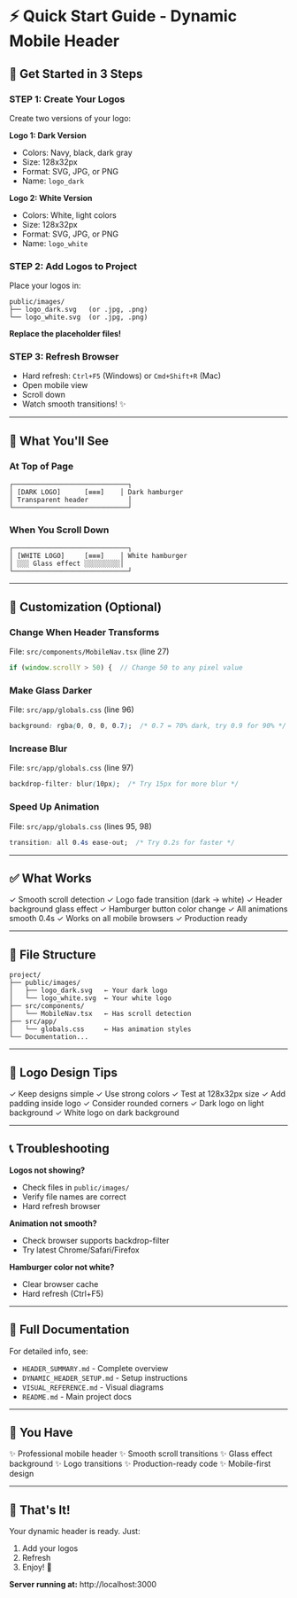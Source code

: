 # ⚡ Quick Start Guide - Dynamic Mobile Header

## 🚀 Get Started in 3 Steps

### STEP 1: Create Your Logos
Create two versions of your logo:

**Logo 1: Dark Version**
- Colors: Navy, black, dark gray
- Size: 128x32px
- Format: SVG, JPG, or PNG
- Name: `logo_dark`

**Logo 2: White Version**
- Colors: White, light colors
- Size: 128x32px  
- Format: SVG, JPG, or PNG
- Name: `logo_white`

### STEP 2: Add Logos to Project
Place your logos in:
```
public/images/
├── logo_dark.svg   (or .jpg, .png)
└── logo_white.svg  (or .jpg, .png)
```

**Replace the placeholder files!**

### STEP 3: Refresh Browser
- Hard refresh: `Ctrl+F5` (Windows) or `Cmd+Shift+R` (Mac)
- Open mobile view
- Scroll down
- Watch smooth transitions! ✨

---

## 📱 What You'll See

### At Top of Page
```
┌─────────────────────────────┐
│ [DARK LOGO]      [≡≡≡]    │ Dark hamburger
│ Transparent header          │
└─────────────────────────────┘
```

### When You Scroll Down
```
┌─────────────────────────────┐
│ [WHITE LOGO]     [≡≡≡]    │ White hamburger
│ ░░░ Glass effect ░░░░░░░░░│
└─────────────────────────────┘
```

---

## 🎨 Customization (Optional)

### Change When Header Transforms
File: `src/components/MobileNav.tsx` (line 27)
```typescript
if (window.scrollY > 50) {  // Change 50 to any pixel value
```

### Make Glass Darker
File: `src/app/globals.css` (line 96)
```css
background: rgba(0, 0, 0, 0.7);  /* 0.7 = 70% dark, try 0.9 for 90% */
```

### Increase Blur
File: `src/app/globals.css` (line 97)
```css
backdrop-filter: blur(10px);  /* Try 15px for more blur */
```

### Speed Up Animation
File: `src/app/globals.css` (lines 95, 98)
```css
transition: all 0.4s ease-out;  /* Try 0.2s for faster */
```

---

## ✅ What Works

✓ Smooth scroll detection
✓ Logo fade transition (dark → white)
✓ Header background glass effect
✓ Hamburger button color change
✓ All animations smooth 0.4s
✓ Works on all mobile browsers
✓ Production ready

---

## 📁 File Structure

```
project/
├── public/images/
│   ├── logo_dark.svg   ← Your dark logo
│   └── logo_white.svg  ← Your white logo
├── src/components/
│   └── MobileNav.tsx   ← Has scroll detection
├── src/app/
│   └── globals.css     ← Has animation styles
└── Documentation...
```

---

## 🎯 Logo Design Tips

✓ Keep designs simple
✓ Use strong colors
✓ Test at 128x32px size
✓ Add padding inside logo
✓ Consider rounded corners
✓ Dark logo on light background
✓ White logo on dark background

---

## 📞 Troubleshooting

**Logos not showing?**
- Check files in `public/images/`
- Verify file names are correct
- Hard refresh browser

**Animation not smooth?**
- Check browser supports backdrop-filter
- Try latest Chrome/Safari/Firefox

**Hamburger color not white?**
- Clear browser cache
- Hard refresh (Ctrl+F5)

---

## 📖 Full Documentation

For detailed info, see:
- `HEADER_SUMMARY.md` - Complete overview
- `DYNAMIC_HEADER_SETUP.md` - Setup instructions
- `VISUAL_REFERENCE.md` - Visual diagrams
- `README.md` - Main project docs

---

## 🌟 You Have

✨ Professional mobile header
✨ Smooth scroll transitions
✨ Glass effect background
✨ Logo transitions
✨ Production-ready code
✨ Mobile-first design

---

## 🚀 That's It!

Your dynamic header is ready. Just:
1. Add your logos
2. Refresh
3. Enjoy! 🎉

**Server running at:** http://localhost:3000
